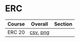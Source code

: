 # ERC

| Course | Overall | Section |
| ------ | ------- | ------- |
| ERC 20 | [csv](https://github.com/UCSD-Historical-Enrollment-Data/2024Spring/blob/main/overall/ERC%2020.csv), [png](https://raw.githubusercontent.com/UCSD-Historical-Enrollment-Data/2024Spring/main/plot_overall/ERC%2020.png) |  |
